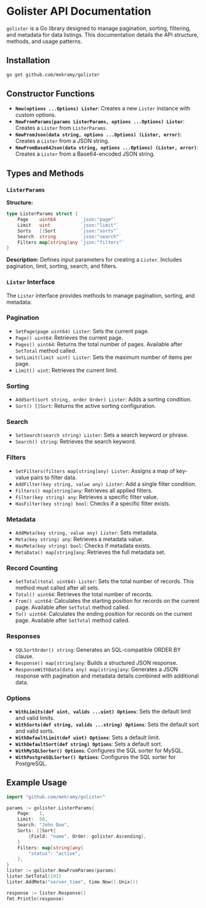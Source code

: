 # Golister API Documentation

`golister` is a Go library designed to manage pagination, sorting, filtering, and metadata for data listings. This documentation details the API structure, methods, and usage patterns.

## Installation

```bash
go get github.com/mekramy/golister
```

## Constructor Functions

- **`New(options ...Options) Lister`**: Creates a new `Lister` instance with custom options.
- **`NewFromParams(params ListerParams, options ...Options) Lister`**: Creates a `Lister` from `ListerParams`.
- **`NewFromJson(data string, options ...Options) (Lister, error)`**: Creates a `Lister` from a JSON string.
- **`NewFromBase64Json(data string, options ...Options) (Lister, error)`**: Creates a `Lister` from a Base64-encoded JSON string.

## Types and Methods

### `ListerParams`

**Structure:**

```go
type ListerParams struct {
    Page    uint64         `json:"page"`
    Limit   uint           `json:"limit"`
    Sorts   []Sort         `json:"sorts"`
    Search  string         `json:"search"`
    Filters map[string]any `json:"filters"`
}
```

**Description:** Defines input parameters for creating a `Lister`. Includes pagination, limit, sorting, search, and filters.

### `Lister` Interface

The `Lister` interface provides methods to manage pagination, sorting, and metadata:

### Pagination

- `SetPage(page uint64) Lister`: Sets the current page.
- `Page() uint64`: Retrieves the current page.
- `Pages() uint64`: Returns the total number of pages. Available after `SetTotal` method called.
- `SetLimit(limit uint) Lister`: Sets the maximum number of items per page.
- `Limit() uint`: Retrieves the current limit.

### Sorting

- `AddSort(sort string, order Order) Lister`: Adds a sorting condition.
- `Sort() []Sort`: Returns the active sorting configuration.

### Search

- `SetSearch(search string) Lister`: Sets a search keyword or phrase.
- `Search() string`: Retrieves the search keyword.

### Filters

- `SetFilters(filters map[string]any) Lister`: Assigns a map of key-value pairs to filter data.
- `AddFilter(key string, value any) Lister`: Add a single filter condition.
- `Filters() map[string]any`: Retrieves all applied filters.
- `Filter(key string) any`: Retrieves a specific filter value.
- `HasFilter(key string) bool`: Checks if a specific filter exists.

### Metadata

- `AddMeta(key string, value any) Lister`: Sets metadata.
- `Meta(key string) any`: Retrieves a metadata value.
- `HasMeta(key string) bool`: Checks if metadata exists.
- `MetaData() map[string]any`: Retrieves the full metadata set.

### Record Counting

- `SetTotal(total uint64) Lister`: Sets the total number of records. This method must called after all sets.
- `Total() uint64`: Retrieves the total number of records.
- `From() uint64`: Calculates the starting position for records on the current page. Available after `SetTotal` method called.
- `To() uint64`: Calculates the ending position for records on the current page. Available after `SetTotal` method called.

### Responses

- `SQLSortOrder() string`: Generates an SQL-compatible ORDER BY clause.
- `Response() map[string]any`: Builds a structured JSON response.
- `ResponseWithData(data any) map[string]any`: Generates a JSON response with pagination and metadata details combined with additional data.

### Options

- **`WithLimits(def uint, valids ...uint) Options`**: Sets the default limit and valid limits.
- **`WithSorts(def string, valids ...string) Options`**: Sets the default sort and valid sorts.
- **`WithDefaultLimit(def uint) Options`**: Sets a default limit.
- **`WithDefaultSort(def string) Options`**: Sets a default sort.
- **`WithMySQLSorter() Options`**: Configures the SQL sorter for MySQL.
- **`WithPostgreSQLSorter() Options`**: Configures the SQL sorter for PostgreSQL.

## Example Usage

```go
import "github.com/mekramy/golister"

params := golister.ListerParams{
    Page:   1,
    Limit:  50,
    Search: "John Doe",
    Sorts: []Sort{
        {Field: "name", Order: golister.Ascending},
    }
    Filters: map[string]any{
        "status": "active",
    },
}
lister := golister.NewFromParams(params)
lister.SetTotal(101)
lister.AddMeta("server_time", time.Now().Unix())

response := lister.Response()
fmt.Println(response)
```
